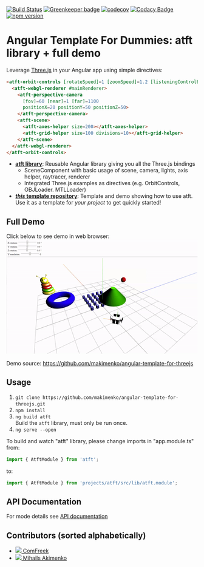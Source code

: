 [![Build Status](https://api.travis-ci.com/makimenko/angular-template-for-threejs.svg?branch=master)](https://travis-ci.com/makimenko/angular-template-for-threejs)
[![Greenkeeper badge](https://badges.greenkeeper.io/makimenko/angular-template-for-threejs.svg)](https://greenkeeper.io/)
[![codecov](https://codecov.io/gh/makimenko/angular-template-for-threejs/branch/master/graph/badge.svg)](https://codecov.io/gh/makimenko/angular-template-for-threejs)
[![Codacy Badge](https://api.codacy.com/project/badge/Grade/94e8d8689ae546d7a3e077ff3b5c5192)](https://app.codacy.com/app/mihails.akimenko/angular-template-for-threejs?utm_source=github.com&utm_medium=referral&utm_content=makimenko/angular-template-for-threejs&utm_campaign=Badge_Grade_Dashboard)
[![npm version](https://badge.fury.io/js/atft.svg)](https://badge.fury.io/js/atft)

# Angular Template For Dummies: atft library + full demo

Leverage [Three.js](https://threejs.org) in your Angular app using simple directives:

```html
<atft-orbit-controls [rotateSpeed]=1 [zoomSpeed]=1.2 [listeningControlElement]=mainRenderer.renderPane>
  <atft-webgl-renderer #mainRenderer>
    <atft-perspective-camera
      [fov]=60 [near]=1 [far]=1100
      positionX=20 positionY=50 positionZ=50>
    </atft-perspective-camera>
    <atft-scene>
      <atft-axes-helper size=200></atft-axes-helper>
      <atft-grid-helper size=100 divisions=10></atft-grid-helper>
    </atft-scene>
  </atft-webgl-renderer>
</atft-orbit-controls>
```

- [**atft library**](https://www.npmjs.com/package/atft): Reusable Angular library giving you all the Three.js bindings
  - SceneComponent with basic usage of scene, camera, lights, axis helper, raytracer, renderer
  - Integrated Three.js examples as directives (e.g. OrbitControls, OBJLoader. MTLLoader)
- [**_this_ template repository**](https://github.com/makimenko/angular-template-for-threejs): Template and demo showing how to use atft. Use it as a template for *your project* to get quickly started!


## Full Demo

Click below to see demo in web browser:<br>
<a href="https://makimenko.github.io/angular-template-for-threejs/demo"><img src="https://raw.githubusercontent.com/makimenko/files/master/angular-template-for-threejs/images/demo.gif"></a>

Demo source: https://github.com/makimenko/angular-template-for-threejs

## Usage

1. `git clone https://github.com/makimenko/angular-template-for-threejs.git`
2. `npm install`
3. `ng build atft`<br>
   Build the `atft` library, must only be run once.
4. `ng serve --open`

To build and watch "atft" library, please change imports in "app.module.ts" from:
```typescript
import { AtftModule } from 'atft';
```
to:
```typescript
import { AtftModule } from 'projects/atft/src/lib/atft.module';
```


## API Documentation

For mode details see [API documentation](https://makimenko.github.io/angular-template-for-threejs)

## Contributors (sorted alphabetically)

- [<img src="https://avatars0.githubusercontent.com/u/1827709?s=20"> ComFreek](https://github.com/ComFreek)
- [<img src="https://avatars1.githubusercontent.com/u/11466819?s=20"> Mihails Akimenko](https://github.com/makimenko)